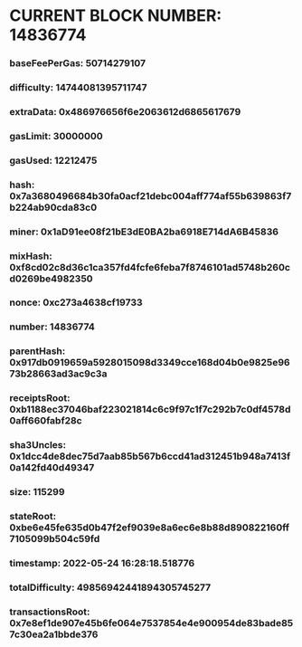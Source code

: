# CURRENT BLOCK NUMBER: 14836774

### baseFeePerGas: 50714279107
### difficulty: 14744081395711747
### extraData: 0x486976656f6e2063612d6865617679
### gasLimit: 30000000
### gasUsed: 12212475
### hash: 0x7a3680496684b30fa0acf21debc004aff774af55b639863f7b224ab90cda83c0
### miner: 0x1aD91ee08f21bE3dE0BA2ba6918E714dA6B45836
### mixHash: 0xf8cd02c8d36c1ca357fd4fcfe6feba7f8746101ad5748b260cd0269be4982350
### nonce: 0xc273a4638cf19733
### number: 14836774
### parentHash: 0x917db0919659a5928015098d3349cce168d04b0e9825e9673b28663ad3ac9c3a
### receiptsRoot: 0xb1188ec37046baf223021814c6c9f97c1f7c292b7c0df4578d0aff660fabf28c
### sha3Uncles: 0x1dcc4de8dec75d7aab85b567b6ccd41ad312451b948a7413f0a142fd40d49347
### size: 115299
### stateRoot: 0xbe6e45fe635d0b47f2ef9039e8a6ec6e8b88d890822160ff7105099b504c59fd
### timestamp: 2022-05-24 16:28:18.518776
### totalDifficulty: 49856942441894305745277
### transactionsRoot: 0x7e8ef1de907e45b6fe064e7537854e4e900954de83bade857c30ea2a1bbde376
